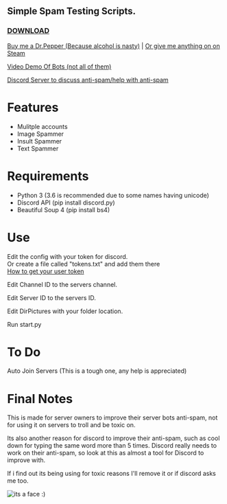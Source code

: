 ## Simple Spam Testing Scripts.
### [DOWNLOAD](https://github.com/Merubokkusu/discord-spam-bots/archive/master.zip)



[Buy me a Dr.Pepper (Because alcohol is nasty)](https://www.paypal.me/Merubokkusu) | [Or give me anything on on Steam](https://steamcommunity.com/tradeoffer/new/?partner=94720138&token=GY23F7tU)

[Video Demo Of Bots (not all of them)](https://www.youtube.com/watch?v=SmusHGAIeu4)

[Discord Server to discuss anti-spam/help with anti-spam](https://discord.gg/pAGcMjz)

# Features 
- Mulitple accounts
- Image Spammer
- Insult Spammer
- Text Spammer

# Requirements 
- Python 3 (3.6 is recommended due to some names having unicode)
- Discord API (pip install discord.py)
- Beautiful Soup 4 (pip install bs4)

# Use
Edit the config with your token for discord.  
Or create a file called "tokens.txt" and add them there  
[How to get your user token](https://github.com/Merubokkusu/discord-spam-bots/wiki/Getting-Your-User-Token)  

Edit Channel ID to the servers channel.

Edit Server ID to the servers ID.

Edit DirPictures with your folder location.

Run start.py


# To Do
Auto Join Servers (This is a tough one, any help is appreciated) 


# Final Notes
This is made for server owners to improve their server bots anti-spam, not for using it on servers to troll and be toxic on.


Its also another reason for discord to improve their anti-spam, such as cool down for typing the same word more than 5 times.
Discord really needs to work on their anti-spam, so look at this as almost a tool for Discord to improve with.

If i find out its being using for toxic reasons I'll remove it or if discord asks me too.

![its a face :)](http://i.imgur.com/bTMYozm.png)
